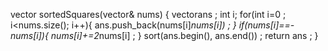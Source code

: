  vector<int> sortedSquares(vector<int>& nums) {
        vector<int>ans ;
        int i;
        for(int i=0 ; i<nums.size(); i++){
            ans.push_back(nums[i]*nums[i]) ;
        }
        if(nums[i]==-nums[i]){
            nums[i]+=2*nums[i] ;
        }
        sort(ans.begin(), ans.end()) ;
        return ans ;
    }
